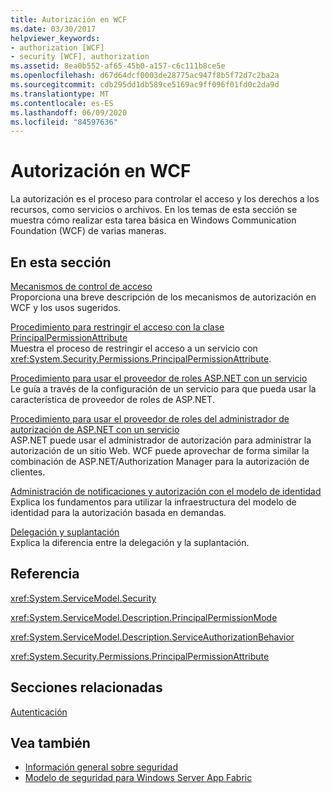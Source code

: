 ```yaml
---
title: Autorización en WCF
ms.date: 03/30/2017
helpviewer_keywords:
- authorization [WCF]
- security [WCF], authorization
ms.assetid: 8ea0b552-af65-45b0-a157-c6c111b8ce5e
ms.openlocfilehash: d67d64dcf0003de28775ac947f8b5f72d7c2ba2a
ms.sourcegitcommit: cdb295dd1db589ce5169ac9ff096f01fd0c2da9d
ms.translationtype: MT
ms.contentlocale: es-ES
ms.lasthandoff: 06/09/2020
ms.locfileid: "84597636"
---
```

# <a name="authorization-in-wcf"></a>Autorización en WCF
La autorización es el proceso para controlar el acceso y los derechos a los recursos, como servicios o archivos. En los temas de esta sección se muestra cómo realizar esta tarea básica en Windows Communication Foundation (WCF) de varias maneras.  
  
## <a name="in-this-section"></a>En esta sección  
 [Mecanismos de control de acceso](access-control-mechanisms.md)  
 Proporciona una breve descripción de los mecanismos de autorización en WCF y los usos sugeridos.  
  
 [Procedimiento para restringir el acceso con la clase PrincipalPermissionAttribute](../how-to-restrict-access-with-the-principalpermissionattribute-class.md)  
 Muestra el proceso de restringir el acceso a un servicio con <xref:System.Security.Permissions.PrincipalPermissionAttribute>.  
  
 [Procedimiento para usar el proveedor de roles ASP.NET con un servicio](how-to-use-the-aspnet-role-provider-with-a-service.md)  
 Le guía a través de la configuración de un servicio para que pueda usar la característica de proveedor de roles de ASP.NET.  
  
 [Procedimiento para usar el proveedor de roles del administrador de autorización de ASP.NET con un servicio](how-to-use-the-aspnet-authorization-manager-role-provider-with-a-service.md)  
 ASP.NET puede usar el administrador de autorización para administrar la autorización de un sitio Web. WCF puede aprovechar de forma similar la combinación de ASP.NET/Authorization Manager para la autorización de clientes.  
  
 [Administración de notificaciones y autorización con el modelo de identidad](managing-claims-and-authorization-with-the-identity-model.md)  
 Explica los fundamentos para utilizar la infraestructura del modelo de identidad para la autorización basada en demandas.  
  
 [Delegación y suplantación](delegation-and-impersonation-with-wcf.md)  
 Explica la diferencia entre la delegación y la suplantación.  
  
## <a name="reference"></a>Referencia  
 <xref:System.ServiceModel.Security>  
  
 <xref:System.ServiceModel.Description.PrincipalPermissionMode>  
  
 <xref:System.ServiceModel.Description.ServiceAuthorizationBehavior>  
  
 <xref:System.Security.Permissions.PrincipalPermissionAttribute>  
  
## <a name="related-sections"></a>Secciones relacionadas  
 [Autenticación](authentication-in-wcf.md)  
  
## <a name="see-also"></a>Vea también

- [Información general sobre seguridad](security-overview.md)
- [Modelo de seguridad para Windows Server App Fabric](https://docs.microsoft.com/previous-versions/appfabric/ee677202(v=azure.10))
